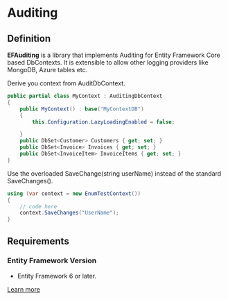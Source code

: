 # Auditing

## Definition

**EFAuditing** is a library that implements Auditing for Entity Framework Core based DbContexts. It is extensible to allow other logging providers like MongoDB, Azure tables etc.

Derive you context from AuditDbContext.


```csharp
public partial class MyContext : AuditingDbContext
{
    public MyContext() : base("MyContextDB")
    {
        this.Configuration.LazyLoadingEnabled = false;

    }
    public DbSet<Customer> Customers { get; set; }
    public DbSet<Invoice> Invoices { get; set; }
    public DbSet<InvoiceItem> InvoiceItems { get; set; }
}
```

Use the overloaded SaveChange(string userName) instead of the standard SaveChanges().


```csharp
using (var context = new EnumTestContext())
{
    // code here
    context.SaveChanges("UserName");
}
```

## Requirements

### Entity Framework Version

 - Entity Framework 6 or later.

[Learn more](https://github.com/johannbrink/EFAuditing)
